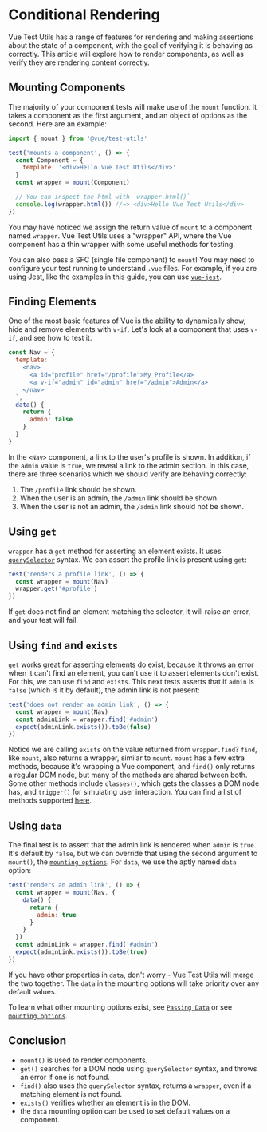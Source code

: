 # Conditional Rendering

Vue Test Utils has a range of features for rendering and making assertions about the state of a component, with the goal of verifying it is behaving as correctly. This article will explore how to render components, as well as verify they are rendering content correctly.

## Mounting Components

The majority of your component tests will make use of the `mount` function. It takes a component as the first argument, and an object of options as the second. Here are an example:

```js
import { mount } from '@vue/test-utils'

test('mounts a component', () => {
  const Component = {
    template: '<div>Hello Vue Test Utils</div>'
  }
  const wrapper = mount(Component)

  // You can inspect the html with `wrapper.html()`
  console.log(wrapper.html()) //=> <div>Hello Vue Test Utils</div>
})
```

You may have noticed we assign the return value of `mount` to a component named `wrapper`. Vue Test Utils uses a "wrapper" API, where the Vue component has a thin wrapper with some useful methods for testing.

You can also pass a SFC (single file component) to `mount`! You may need to configure your test running to understand `.vue` files. For example, if you are using Jest, like the examples in this guide, you can use [`vue-jest`](https://github.com/vuejs/vue-jest).

## Finding Elements

One of the most basic features of Vue is the ability to dynamically show, hide and remove elements with `v-if`. Let's look at a component that uses `v-if`, and see how to test it.

```js
const Nav = {
  template: `
    <nav>
      <a id="profile" href="/profile">My Profile</a>
      <a v-if="admin" id="admin" href="/admin">Admin</a>
    </nav>
  `,
  data() {
    return {
      admin: false
    }
  }
}
```

In the `<Nav>` component, a link to the user's profile is shown. In addition, if the `admin` value is `true`, we reveal a link to the admin section. In this case, there are three scenarios which we should verify are behaving correctly:

1. The `/profile` link should be shown.
2. When the user is an admin, the `/admin` link should be shown.
3. When the user is not an admin, the `/admin` link should not be shown.

## Using `get`

`wrapper` has a `get` method for asserting an element exists. It uses [`querySelector`](https://developer.mozilla.org/en-US/docs/Web/API/Document/querySelector) syntax. We can assert the profile link is present using `get`:

```js
test('renders a profile link', () => {
  const wrapper = mount(Nav)
  wrapper.get('#profile')
})
```

If `get` does not find an element matching the selector, it will raise an error, and your test will fail.

## Using `find` and `exists`

`get` works great for asserting elements do exist, because it throws an error when it can't find an element, you can't use it to assert elements don't exist. For this, we can use `find` and `exists`. This next tests asserts that if `admin` is `false` (which is it by default), the admin link is not present:

```js
test('does not render an admin link', () => {
  const wrapper = mount(Nav)
  const adminLink = wrapper.find('#admin')
  expect(adminLink.exists()).toBe(false)
})
```

Notice we are calling `exists` on the value returned from `wrapper.find`? `find`, like `mount`, also returns a wrapper, similar to `mount`. `mount` has a few extra methods, because it's wrapping a Vue component, and `find()` only returns a regular DOM node, but many of the methods are shared between both. Some other methods include `classes()`, which gets the classes a DOM node has, and `trigger()` for simulating user interaction. You can find a list of methods supported [here](/api/#wrapper-methods).

## Using `data`

The final test is to assert that the admin link is rendered when `admin` is `true`. It's default by `false`, but we can override that using the second argument to `mount()`, the [`mounting options`](/api/#mount-options). For `data`, we use the aptly named `data` option:

```js
test('renders an admin link', () => {
  const wrapper = mount(Nav, {
    data() {
      return {
        admin: true
      }
    }
  })
  const adminLink = wrapper.find('#admin')
  expect(adminLink.exists()).toBe(true)
})
```

If you have other properties in `data`, don't worry - Vue Test Utils will merge the two together. The `data` in the mounting options will take priority over any default values.

To learn what other mounting options exist, see [`Passing Data`](/guide/passing-data.html) or see [`mounting options`](/api/#mount-options).

## Conclusion

- `mount()` is used to render components.
- `get()` searches for a DOM node using `querySelector` syntax, and throws an error if one is not found.
- `find()` also uses the `querySelector` syntax, returns a `wrapper`, even if a matching element is not found.
- `exists()` verifies whether an element is in the DOM.
- the `data` mounting option can be used to set default values on a component.

